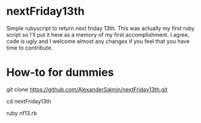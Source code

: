 nextFriday13th
==============

Simple rubyscript to return next friday 13th. This was actually my first ruby script so
I'll put it here as a memory of my first accomplishment. I agree, code is ugly and I welcome
almost any changes if you feel that you have time to contribute.

How-to for dummies
==============
 git clone https://github.com/AlexanderSalmin/nextFriday13th.git

 cd nextFriday13th

 ruby nf13.rb
